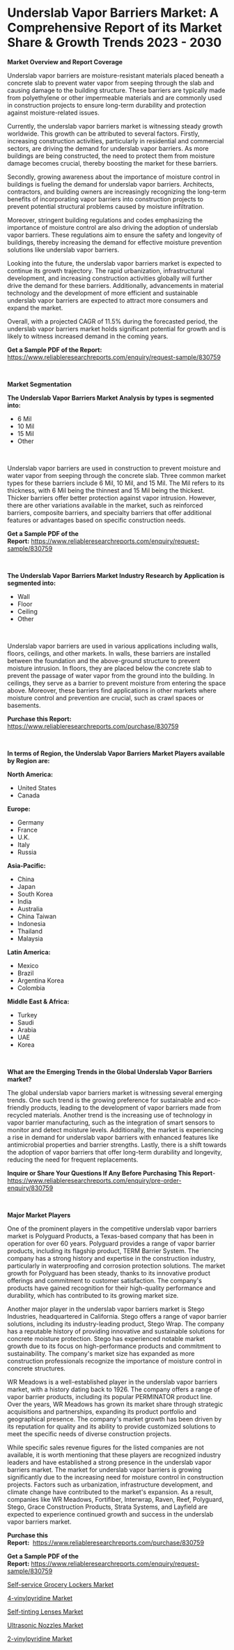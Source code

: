 <p><h1>Underslab Vapor Barriers Market: A Comprehensive Report of its Market Share & Growth Trends 2023 - 2030</h1></p><p><strong>Market Overview and Report Coverage</strong></p>
<p><p>Underslab vapor barriers are moisture-resistant materials placed beneath a concrete slab to prevent water vapor from seeping through the slab and causing damage to the building structure. These barriers are typically made from polyethylene or other impermeable materials and are commonly used in construction projects to ensure long-term durability and protection against moisture-related issues.</p><p>Currently, the underslab vapor barriers market is witnessing steady growth worldwide. This growth can be attributed to several factors. Firstly, increasing construction activities, particularly in residential and commercial sectors, are driving the demand for underslab vapor barriers. As more buildings are being constructed, the need to protect them from moisture damage becomes crucial, thereby boosting the market for these barriers.</p><p>Secondly, growing awareness about the importance of moisture control in buildings is fueling the demand for underslab vapor barriers. Architects, contractors, and building owners are increasingly recognizing the long-term benefits of incorporating vapor barriers into construction projects to prevent potential structural problems caused by moisture infiltration.</p><p>Moreover, stringent building regulations and codes emphasizing the importance of moisture control are also driving the adoption of underslab vapor barriers. These regulations aim to ensure the safety and longevity of buildings, thereby increasing the demand for effective moisture prevention solutions like underslab vapor barriers.</p><p>Looking into the future, the underslab vapor barriers market is expected to continue its growth trajectory. The rapid urbanization, infrastructural development, and increasing construction activities globally will further drive the demand for these barriers. Additionally, advancements in material technology and the development of more efficient and sustainable underslab vapor barriers are expected to attract more consumers and expand the market.</p><p>Overall, with a projected CAGR of 11.5% during the forecasted period, the underslab vapor barriers market holds significant potential for growth and is likely to witness increased demand in the coming years.</p></p>
<p><strong>Get a Sample PDF of the Report:</strong> <a href="https://www.reliableresearchreports.com/enquiry/request-sample/830759">https://www.reliableresearchreports.com/enquiry/request-sample/830759</a></p>
<p>&nbsp;</p>
<p><strong>Market Segmentation</strong></p>
<p><strong>The Underslab Vapor Barriers Market Analysis by types is segmented into:</strong></p>
<p><ul><li>6 Mil</li><li>10 Mil</li><li>15 Mil</li><li>Other</li></ul></p>
<p>&nbsp;</p>
<p><p>Underslab vapor barriers are used in construction to prevent moisture and water vapor from seeping through the concrete slab. Three common market types for these barriers include 6 Mil, 10 Mil, and 15 Mil. The Mil refers to its thickness, with 6 Mil being the thinnest and 15 Mil being the thickest. Thicker barriers offer better protection against vapor intrusion. However, there are other variations available in the market, such as reinforced barriers, composite barriers, and specialty barriers that offer additional features or advantages based on specific construction needs.</p></p>
<p><strong>Get a Sample PDF of the Report:</strong>&nbsp;<a href="https://www.reliableresearchreports.com/enquiry/request-sample/830759">https://www.reliableresearchreports.com/enquiry/request-sample/830759</a></p>
<p>&nbsp;</p>
<p><strong>The Underslab Vapor Barriers Market Industry Research by Application is segmented into:</strong></p>
<p><ul><li>Wall</li><li>Floor</li><li>Ceiling</li><li>Other</li></ul></p>
<p>&nbsp;</p>
<p><p>Underslab vapor barriers are used in various applications including walls, floors, ceilings, and other markets. In walls, these barriers are installed between the foundation and the above-ground structure to prevent moisture intrusion. In floors, they are placed below the concrete slab to prevent the passage of water vapor from the ground into the building. In ceilings, they serve as a barrier to prevent moisture from entering the space above. Moreover, these barriers find applications in other markets where moisture control and prevention are crucial, such as crawl spaces or basements.</p></p>
<p><strong>Purchase this Report:</strong>&nbsp; <a href="https://www.reliableresearchreports.com/purchase/830759">https://www.reliableresearchreports.com/purchase/830759</a></p>
<p>&nbsp;</p>
<p><strong>In terms of Region, the Underslab Vapor Barriers Market Players available by Region are:</strong></p>
<p>
    <p> <strong> North America: </strong>
        <ul>
            <li>United States</li>
            <li>Canada</li>
        </ul>
        </p> 
    <p> <strong> Europe: </strong>
        <ul>
            <li>Germany</li>
            <li>France</li>
            <li>U.K.</li>
            <li>Italy</li>
            <li>Russia</li>
        </ul>
        </p> 
    <p> <strong> Asia-Pacific: </strong>
        <ul>
            <li>China</li>
            <li>Japan</li>
            <li>South Korea</li>
            <li>India</li>
            <li>Australia</li>
            <li>China Taiwan</li>
            <li>Indonesia</li>
            <li>Thailand</li>
            <li>Malaysia</li>
        </ul>
        </p> 
    <p> <strong> Latin America: </strong>
        <ul>
            <li>Mexico</li>
            <li>Brazil</li>
            <li>Argentina Korea</li>
            <li>Colombia</li>
        </ul>
        </p> 
    <p> <strong> Middle East & Africa: </strong>
        <ul>
            <li>Turkey</li>
            <li>Saudi</li>
            <li>Arabia</li>
            <li>UAE</li>
            <li>Korea</li>
        </ul>
    </p>
    </p>
<p>&nbsp;</p>
<p><strong>What are the Emerging Trends in the Global Underslab Vapor Barriers market?</strong></p>
<p><p>The global underslab vapor barriers market is witnessing several emerging trends. One such trend is the growing preference for sustainable and eco-friendly products, leading to the development of vapor barriers made from recycled materials. Another trend is the increasing use of technology in vapor barrier manufacturing, such as the integration of smart sensors to monitor and detect moisture levels. Additionally, the market is experiencing a rise in demand for underslab vapor barriers with enhanced features like antimicrobial properties and barrier strengths. Lastly, there is a shift towards the adoption of vapor barriers that offer long-term durability and longevity, reducing the need for frequent replacements.</p></p>
<p><strong>Inquire or Share Your Questions If Any Before Purchasing This Report</strong>- <a href="https://www.reliableresearchreports.com/enquiry/pre-order-enquiry/830759">https://www.reliableresearchreports.com/enquiry/pre-order-enquiry/830759</a></p>
<p>&nbsp;</p>
<p><strong>Major Market Players</strong></p>
<p><p>One of the prominent players in the competitive underslab vapor barriers market is Polyguard Products, a Texas-based company that has been in operation for over 60 years. Polyguard provides a range of vapor barrier products, including its flagship product, TERM Barrier System. The company has a strong history and expertise in the construction industry, particularly in waterproofing and corrosion protection solutions. The market growth for Polyguard has been steady, thanks to its innovative product offerings and commitment to customer satisfaction. The company's products have gained recognition for their high-quality performance and durability, which has contributed to its growing market size.</p><p>Another major player in the underslab vapor barriers market is Stego Industries, headquartered in California. Stego offers a range of vapor barrier solutions, including its industry-leading product, Stego Wrap. The company has a reputable history of providing innovative and sustainable solutions for concrete moisture protection. Stego has experienced notable market growth due to its focus on high-performance products and commitment to sustainability. The company's market size has expanded as more construction professionals recognize the importance of moisture control in concrete structures.</p><p>WR Meadows is a well-established player in the underslab vapor barriers market, with a history dating back to 1926. The company offers a range of vapor barrier products, including its popular PERMINATOR product line. Over the years, WR Meadows has grown its market share through strategic acquisitions and partnerships, expanding its product portfolio and geographical presence. The company's market growth has been driven by its reputation for quality and its ability to provide customized solutions to meet the specific needs of diverse construction projects.</p><p>While specific sales revenue figures for the listed companies are not available, it is worth mentioning that these players are recognized industry leaders and have established a strong presence in the underslab vapor barriers market. The market for underslab vapor barriers is growing significantly due to the increasing need for moisture control in construction projects. Factors such as urbanization, infrastructure development, and climate change have contributed to the market's expansion. As a result, companies like WR Meadows, Fortifiber, Interwrap, Raven, Reef, Polyguard, Stego, Grace Construction Products, Strata Systems, and Layfield are expected to experience continued growth and success in the underslab vapor barriers market.</p></p>
<p><strong>Purchase this Report:</strong>&nbsp;&nbsp;<a href="https://www.reliableresearchreports.com/purchase/830759">https://www.reliableresearchreports.com/purchase/830759</a></p>
<p></p>
<p><strong>Get a Sample PDF of the Report:</strong>&nbsp;<a href="https://www.reliableresearchreports.com/enquiry/request-sample/830759">https://www.reliableresearchreports.com/enquiry/request-sample/830759</a></p>
<p><p><a href="https://medium.com/@read.code.store/self-service-grocery-lockers-market-share-evolution-and-market-growth-trends-2023-2030-50efe6e4352a">Self-service Grocery Lockers Market</a></p><p><a href="https://github.com/gdfhhhj/Market-Research-Report-List-1/blob/main/4-vinylpyridine-market.md">4-vinylpyridine Market</a></p><p><a href="https://medium.com/@palm.quick.roof/self-tinting-lenses-market-size-and-market-trends-complete-industry-overview-2023-to-2030-15e005ad64b7">Self-tinting Lenses Market</a></p><p><a href="https://www.linkedin.com/pulse/decoding-ultrasonic-nozzles-market-deep-dive-latest-trends/">Ultrasonic Nozzles Market</a></p><p><a href="https://github.com/luckyshygirl/Market-Research-Report-List-1/blob/main/2-vinylpyridine-market.md">2-vinylpyridine Market</a></p></p>